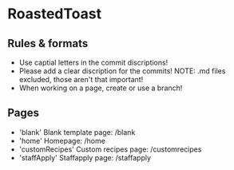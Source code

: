# RoastedToast
## Rules & formats
* Use captial letters in the commit discriptions!
* Please add a clear discription for the commits! NOTE: .md files excluded, those aren't that important!
* When working on a page, create or use a branch!
## Pages
* 'blank' Blank template page: /blank
* 'home' Homepage: /home
* 'customRecipes' Custom recipes page: /customrecipes
* 'staffApply' Staffapply page: /staffapply
